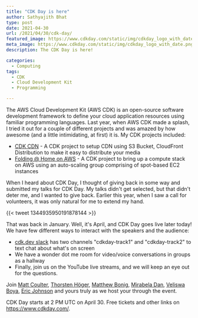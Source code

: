 ```yaml
---
title: "CDK Day is here"
author: Sathyajith Bhat
type: post
date: 2021-04-30
url: /2021/04/30/cdk-day/
featured_image: https://www.cdkday.com/static/img/cdkday_logo_with_date.png
meta_image: https://www.cdkday.com/static/img/cdkday_logo_with_date.png
description: The CDK Day is here!

categories: 
  - Computing
tags:
  - CDK
  - Cloud Development Kit
  - Programming

---
```


The AWS Cloud Development Kit (AWS CDK) is an open-source software development framework to define your cloud application resources using familiar programming languages. Last year, when AWS CDK made a splash, I tried it out for a couple of different projects and was amazed by how awesome (and a little intimidating, at first) it is. My CDK projects included:

- [CDK CDN](https://github.com/SathyaBhat/cdk-cdn) - A CDK project to setup CDN using S3 Bucket, CloudFront Distribution to make it easy to distribute your media
- [Folding @ Home on AWS](https://github.com/SathyaBhat/folding-aws) - A CDK project to bring up a compute stack on AWS using an auto-scaling group comprising of spot-based EC2 instances

When I heard about CDK Day, I thought of giving back in some way and submitted my talks for CDK Day. My talks didn't get selected, but that didn't deter me, and I wanted to give back. Earlier this year, when I saw a call for volunteers, it was only natural for me to extend my hand.

{{< tweet 1344935950191878144 >}}

That was back in January. Well, it's April, and CDK Day goes live later today! We have few different ways to interact with the speakers and the audience:

- [cdk.dev slack](https://cdk.dev/posts) has two channels "cdkday-track1" and "cdkday-track2" to text chat about what's on screen
- We have a wonder dot me room for video/voice conversations in groups as a hallway
- Finally, join us on the YouTube live streams, and we will keep an eye out for the questions.

Join [Matt Coulter](https://twitter.com/NIDeveloper), [Thorsten Höger](https://twitter.com/hoegertn), [Matthew Bonig](https://twitter.com/mattbonig), [Mirabela Dan](https://twitter.com/mirabeladd), [Veliswa Boya](https://twitter.com/Vel12171), [Eric Johnson](https://twitter.com/edjgeek) and yours truly as we host your through the event.

CDK Day starts at 2 PM UTC on April 30. Free tickets and other links on https://www.cdkday.com/.
